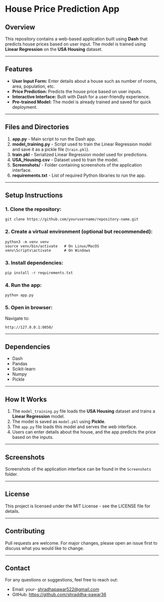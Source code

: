 # House Price Prediction App

## Overview
This repository contains a web-based application built using **Dash** that predicts house prices based on user input. The model is trained using **Linear Regression** on the **USA Housing** dataset.

---

## Features
- **User Input Form:** Enter details about a house such as number of rooms, area, population, etc.
- **Price Prediction:** Predicts the house price based on user inputs.
- **Interactive Interface:** Built with Dash for a user-friendly experience.
- **Pre-trained Model:** The model is already trained and saved for quick deployment.

---

## Files and Directories

1. **app.py** - Main script to run the Dash app.
2. **model_training.py** - Script used to train the Linear Regression model and save it as a pickle file (`train.pkl`).
3. **train.pkl** - Serialized Linear Regression model used for predictions.
4. **USA_Housing.csv** - Dataset used to train the model.
5. **Screenshots/** - Folder containing screenshots of the application interface.
6. **requirements.txt** - List of required Python libraries to run the app.

---

## Setup Instructions

### 1. Clone the repository:
```
git clone https://github.com/yourusername/repository-name.git
```

### 2. Create a virtual environment (optional but recommended):
```
python3 -m venv venv
source venv/bin/activate   # On Linux/MacOS
venv\Scripts\activate      # On Windows
```

### 3. Install dependencies:
```
pip install -r requirements.txt
```

### 4. Run the app:
```
python app.py
```

### 5. Open in browser:
Navigate to:
```
http://127.0.0.1:8050/
```

---

## Dependencies
- Dash
- Pandas
- Scikit-learn
- Numpy
- Pickle

---

## How It Works
1. The `model_training.py` file loads the **USA Housing** dataset and trains a **Linear Regression** model.
2. The model is saved as `model.pkl` using **Pickle**.
3. The `app.py` file loads this model and serves the web interface.
4. Users can enter details about the house, and the app predicts the price based on the inputs.

---

## Screenshots
Screenshots of the application interface can be found in the `Screenshots` folder.

---

## License
This project is licensed under the MIT License - see the LICENSE file for details.

---

## Contributing
Pull requests are welcome. For major changes, please open an issue first to discuss what you would like to change.

---

## Contact
For any questions or suggestions, feel free to reach out:
- Email: your- shradhapawar522@gmail.com
- GitHub: https://github.com/shraddha-pawar36

